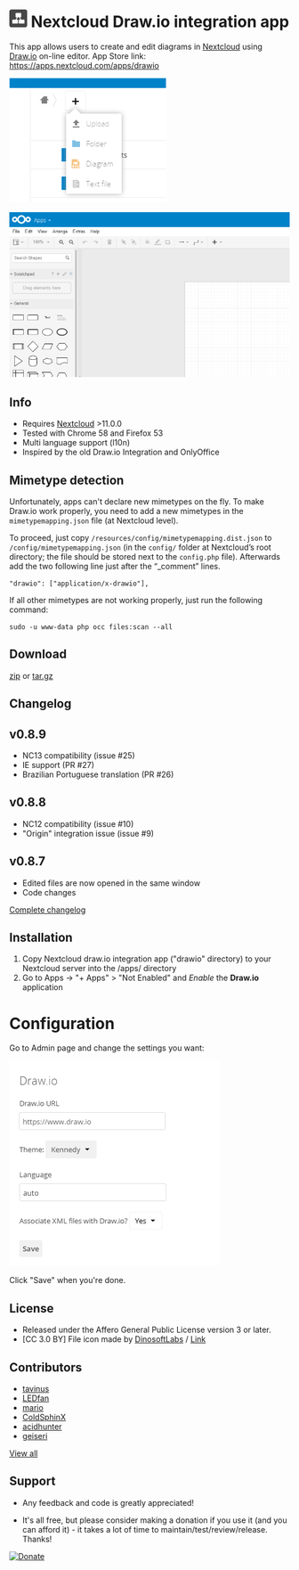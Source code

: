 # ![](screenshots/icon.png) Nextcloud Draw.io integration app

This app allows users to create and edit diagrams in [Nextcloud](https://nextcloud.com) using [Draw.io](https://draw.io) on-line editor.
App Store link: https://apps.nextcloud.com/apps/drawio

![](screenshots/drawio_add.png)

![](screenshots/drawio_integration.png)


## Info ##
- Requires [Nextcloud](https://nextcloud.com) >11.0.0
- Tested with Chrome 58 and Firefox 53
- Multi language support (l10n)
- Inspired by the old Draw.io Integration and OnlyOffice

## Mimetype detection ##

Unfortunately, apps can't declare new mimetypes on the fly. To make
Draw.io work properly, you need to add a new mimetypes in the
`mimetypemapping.json` file (at Nextcloud level).

To proceed, just copy `/resources/config/mimetypemapping.dist.json` to
`/config/mimetypemapping.json` (in the `config/` folder at Nextcloud’s
root directory; the file should be stored next to the `config.php`
file). Afterwards add the two following line just after the “_comment”
lines.

    "drawio": ["application/x-drawio"],

If all other mimetypes are not working properly, just run the
following command:

    sudo -u www-data php occ files:scan --all

## Download ##
[zip](https://github.com/pawelrojek/nextcloud-drawio/releases/download/v0.8.9/drawio-v0.8.9.zip) or [tar.gz](https://github.com/pawelrojek/nextcloud-drawio/releases/download/v0.8.9/drawio-v0.8.9.tar.gz)


## Changelog ##

## v0.8.9
- NC13 compatibility (issue #25)
- IE support (PR #27)
- Brazilian Portuguese translation (PR #26)

## v0.8.8
- NC12 compatibility (issue #10)
- "Origin" integration issue (issue #9)

## v0.8.7
- Edited files are now opened in the same window
- Code changes

[Complete changelog](https://github.com/pawelrojek/nextcloud-drawio/blob/master/drawio/CHANGELOG.md)


## Installation ##
1. Copy Nextcloud draw.io integration app ("drawio" directory) to your Nextcloud server into the /apps/ directory
2. Go to Apps -> "+ Apps" > "Not Enabled" and _Enable_ the **Draw.io** application


# Configuration
Go to Admin page and change the settings you want:

![](screenshots/drawio_admin.png)

Click "Save" when you're done.


## License ##
- Released under the Affero General Public License version 3 or later.
- [CC 3.0 BY] File icon made by [DinosoftLabs](http://www.flaticon.com/authors/dinosoftlabs) / [Link](http://www.flaticon.com/free-icon/organization_348440)


## Contributors ##
- [tavinus](https://github.com/tavinus)
- [LEDfan](https://github.com/LEDfan)
- [mario](https://github.com/mario)
- [ColdSphinX](https://github.com/ColdSphinX)
- [acidhunter](https://github.com/acidhunter)
- [geiseri](https://github.com/geiseri)

[View all](https://github.com/pawelrojek/nextcloud-drawio/graphs/contributors)



## Support ##
 * Any feedback and code is greatly appreciated!

 * It's all free, but please consider making a donation if you use it (and you can afford it) - it takes a lot of time to maintain/test/review/release. Thanks!

[![Donate](https://www.paypalobjects.com/en_US/i/btn/btn_donateCC_LG.gif)](https://www.paypal.me/pawelrojek/4usd)
